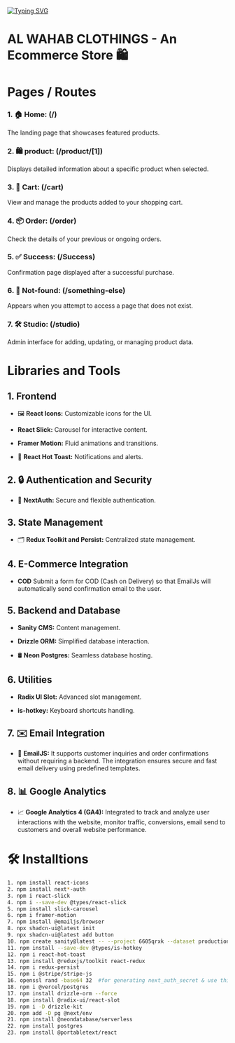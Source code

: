 [![Typing SVG](https://readme-typing-svg.demolab.com?font=Roboto+Slab&weight=500&size=25&duration=4000&pause=500&color=CFB53B&center=true&vCenter=true&width=665&height=55&lines=%E2%9C%A8Al+Wahab+Clothings%E2%9C%A8;%E2%9C%A8Ecommerce+Store+for+Clothing+Brands%E2%9C%A8;%E2%9C%A8Developed+by+Rida+Naz%E2%9C%A8)](https://git.io/typing-svg)

# AL WAHAB CLOTHINGS - An Ecommerce Store 🛍️

# Pages / Routes 

### 1. 🏠 **Home: (/)**
The landing page that showcases featured products.

### 2. 🛍️ **product: (/product/[1])**
Displays detailed information about a specific product when selected.

### 3. 🛒 **Cart: (/cart)**
View and manage the products added to your shopping cart.

### 4. 📦 **Order: (/order)**
Check the details of your previous or ongoing orders.

### 5. ✅ **Success: (/Success)**
Confirmation page displayed after a successful purchase.

### 6. 🚫 **Not-found: (/something-else)**
Appears when you attempt to access a page that does not exist.

### 7. 🛠️ **Studio: (/studio)**
Admin interface for adding, updating, or managing product data.

# Libraries and Tools

## 1. Frontend

* 🖼️ **React Icons:** Customizable icons for the UI.

* **React Slick:** Carousel for interactive content.

* **Framer Motion:** Fluid animations and transitions.

* 🔔 **React Hot Toast:** Notifications and alerts.

## 2. 🔒 Authentication and Security

* 🔑 **NextAuth:** Secure and flexible authentication.

## 3. State Management

* 🗂️ **Redux Toolkit and Persist:** Centralized state management.

## 4. E-Commerce Integration

* **COD** Submit a form for COD (Cash on Delivery) so that EmailJs will automatically send confirmation email to the user.

## 5. Backend and Database

* **Sanity CMS:** Content management.

* **Drizzle ORM:** Simplified database interaction.

* 🛢️ **Neon Postgres:** Seamless database hosting.

## 6. Utilities

* **Radix UI Slot:** Advanced slot management.

* **is-hotkey:** Keyboard shortcuts handling.

## 7. ✉️ Email Integration

* 📧 **EmailJS:** It supports customer inquiries and order confirmations without requiring a backend. The integration ensures secure and fast email delivery using predefined templates.

## 8. 📊 Google Analytics

* 📈 **Google Analytics 4 (GA4):** Integrated to track and analyze user interactions with the website, monitor traffic, conversions, email send to customers and overall website performance.

# 🛠️ Installtions

```bash
1. npm install react-icons
2. npm install next*-auth
3. npm i react-slick
4. npm i --save-dev @types/react-slick
5. npm install slick-carousel
6. npm i framer-motion
7. npm install @emailjs/browser
8. npx shadcn-ui@latest init
9. npx shadcn-ui@latest add button
10. npm create sanity@latest -- --project 6605qrxk --dataset production --template clean 
11. npm install --save-dev @types/is-hotkey
12. npm i react-hot-toast
13. npm install @reduxjs/toolkit react-redux
14. npm i redux-persist
15. npm i @stripe/stripe-js
16. openssl rand -base64 32  #for generating next_auth_secret & use this command in `git bash`
18. npm i @vercel/postgres
17. npm install drizzle-orm --force
18. npm install @radix-ui/react-slot
19. npm i -D drizzle-kit
20. npm add -D pg @next/env
21. npm install @neondatabase/serverless
22. npm install postgres
23. npm install @portabletext/react
```